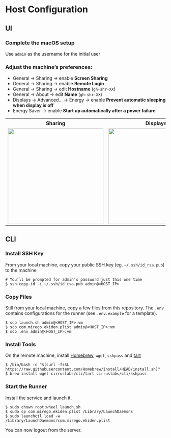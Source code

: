 # Host Configuration

## UI

### Complete the macOS setup

Use `admin` as the username for the initial user

### Adjust the machine’s preferences:

- General → Sharing → enable **Screen Sharing**
- General → Sharing → enable **Remote Login**
- General → Sharing → edit **Hostname** (`gh-shr-XX`)
- General → About → edit **Name** (`gh-shr-XX`)
- Displays → Advanced… → Energy → enable **Prevent automatic sleeping when display is off**
- Energy Saver → enable **Start up automatically after a power failure**

<table>
  <tr>
    <th>Sharing
    <th>Displays
    <th>Energy Saver
  <tr>
    <td><img width="300" alt="" src="https://user-images.githubusercontent.com/11348/213275950-7e9976dc-f2b4-456f-a915-fcda26af6afc.png">
    <td><img width="300" alt="" src="https://user-images.githubusercontent.com/11348/213275979-c53d5c69-2028-4277-aef3-3af502dcdba6.png">
    <td><img width="300" alt="" src="https://user-images.githubusercontent.com/11348/236463635-bbfb2c79-5494-4937-8ba7-c622754e358a.png">
</table>

## CLI

### Install SSH Key

From your local machine, copy your public SSH key (eg. `~/.ssh/id_rsa.pub`) to the machine

```
# You’ll be prompted for admin’s password just this one time
$ ssh-copy-id -i ~/.ssh/id_rsa.pub admin@<HOST_IP>
```

### Copy Files

Still from your local machine, copy a few files from this repository. The `.env` contains configurations for the runner (see `.env.example` for a template).

```
$ scp launch.sh admin@<HOST_IP>:vm
$ scp com.mirego.ekiden.plist admin@<HOST_IP>:vm
$ scp .env admin@<HOST_IP>:vm
```

### Install Tools

On the remote machine, install [Homebrew](https://brew.sh), `wget`, `sshpass` and [tart](https://github.com/cirruslabs/tart/)

```
$ /bin/bash -c "$(curl -fsSL https://raw.githubusercontent.com/Homebrew/install/HEAD/install.sh)"
$ brew install wget cirruslabs/cli/tart cirruslabs/cli/sshpass
```

### Start the Runner

Install the service and launch it.

```
$ sudo chown root:wheel launch.sh
$ sudo cp com.mirego.ekiden.plist /Library/LaunchDaemons
$ sudo launchctl load -w /Library/LaunchDaemons/com.mirego.ekiden.plist
```

You can now logout from the server.
